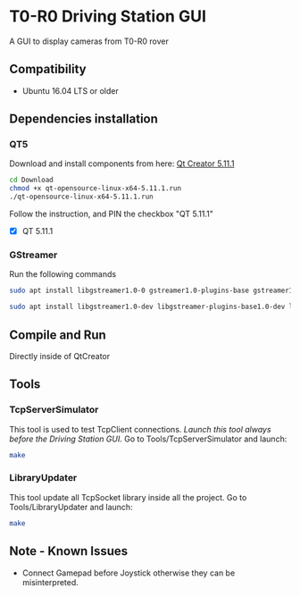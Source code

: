 # T0-R0 Driving Station GUI

A GUI to display cameras from T0-R0 rover


## Compatibility
- Ubuntu 16.04 LTS or older

## Dependencies installation

### QT5
  Download and install components from here: [Qt Creator 5.11.1](https://download.qt.io/official_releases/qt/5.11/5.11.1/)

```bash
cd Download
chmod +x qt-opensource-linux-x64-5.11.1.run
./qt-opensource-linux-x64-5.11.1.run
```

<h> Follow the instruction, and PIN the checkbox "QT 5.11.1" </h>
 - [x] QT 5.11.1

### GStreamer
Run the following commands
```bash
sudo apt install libgstreamer1.0-0 gstreamer1.0-plugins-base gstreamer1.0-plugins-good gstreamer1.0-plugins-bad gstreamer1.0-plugins-ugly gstreamer1.0-libav gstreamer1.0-doc gstreamer1.0-tools
```
```bash
sudo apt install libgstreamer1.0-dev libgstreamer-plugins-base1.0-dev libqt5gstreamer-dev
```


## Compile and Run
Directly inside of QtCreator

## Tools
### TcpServerSimulator
This tool is used to test TcpClient connections.
*Launch this tool always before the Driving Station GUI.*
Go to Tools/TcpServerSimulator and launch:
```bash
make
```
### LibraryUpdater
This tool update all TcpSocket library inside all the project.
Go to Tools/LibraryUpdater and launch:
```bash
make
```

## Note - Known Issues
- Connect Gamepad before Joystick otherwise they can be misinterpreted.
